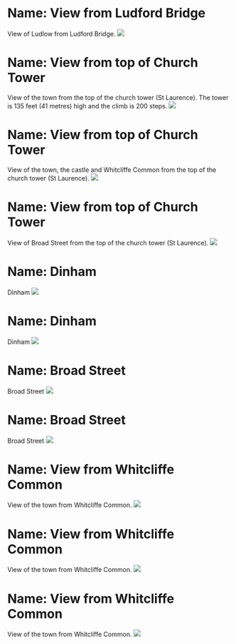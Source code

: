 # Name: View from Ludford Bridge

View of Ludlow from Ludford Bridge.
![](../1shropshire/assets/images/places/2021-09-17_13_25_02_DSC_0379.jpg)

# Name: View from top of Church Tower

View of the town from the top of the church tower (St Laurence).  The tower is 135 feet (41 metres) high and the climb is 200 steps.
![](../1shropshire/assets/images/places/2019-04-13_11_49_49_DSC_3876.jpg)

# Name: View from top of Church Tower

View of the town, the castle and Whitcliffe Common from the top of the church tower (St Laurence).
![](../1shropshire/assets/images/places/2019-04-13_12_03_02_DSC_3932.jpg)

# Name: View from top of Church Tower

View of Broad Street from the top of the church tower (St Laurence).
![](../1shropshire/assets/images/places/2019-04-13_12_09_20_DSC_3960.jpg)

# Name: Dinham

Dinham
![](../1shropshire/assets/images/places/2019-04-13_14_06_43_DSC_4025.jpg)

# Name: Dinham

Dinham
![](../1shropshire/assets/images/places/2019-04-13_14_09_34_DSC_4031.jpg)

# Name: Broad Street

Broad Street
![](../1shropshire/assets/images/places/2019-04-13_14_20_25_DSC_4045.jpg)

# Name: Broad Street

Broad Street
![](../1shropshire/assets/images/places/2020-01-04_13_46_04_DSC_6069.jpg)

# Name: View from Whitcliffe Common

View of the town from Whitcliffe Common.
![](../1shropshire/assets/images/places/2020-01-04_14_14_02_DSC_6088.jpg)

# Name: View from Whitcliffe Common

View of the town from Whitcliffe Common.
![](../1shropshire/assets/images/places/2020-01-04_14_16_23_DSC_6093.jpg)

# Name: View from Whitcliffe Common

View of the town from Whitcliffe Common.
![](../1shropshire/assets/images/places/2020-01-04_14_23_04_DSC_6100.jpg)
